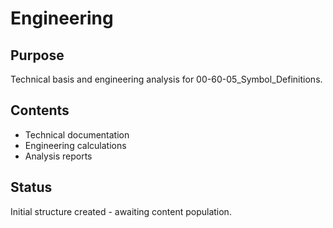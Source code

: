 # Engineering

## Purpose
Technical basis and engineering analysis for 00-60-05_Symbol_Definitions.

## Contents
- Technical documentation
- Engineering calculations
- Analysis reports

## Status
Initial structure created - awaiting content population.

